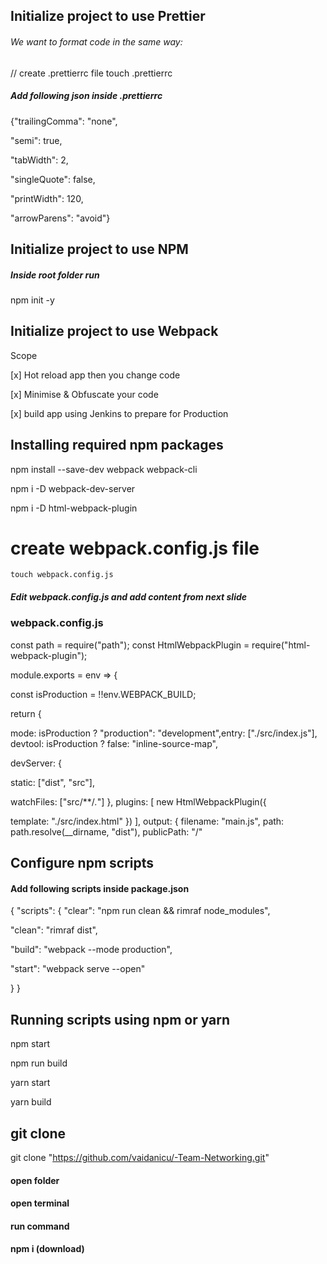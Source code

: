 ## Initialize project to use Prettier

###### We want to format code in the same way:

// create .prettierrc file touch .prettierrc

##### Add following json inside .prettierrc

{"trailingComma": "none",

"semi": true,

"tabWidth": 2,

"singleQuote": false,

"printWidth": 120,

"arrowParens": "avoid"}

## Initialize project to use NPM

##### Inside root folder run

npm init -y

## Initialize project to use Webpack

Scope

[x] Hot reload app then you change code

[x] Minimise & Obfuscate your code

[x] build app using Jenkins to prepare for Production

## Installing required npm packages

npm install --save-dev webpack webpack-cli

npm i -D webpack-dev-server

npm i -D html-webpack-plugin

# create webpack.config.js file

    touch webpack.config.js

##### Edit webpack.config.js and add content from next slide

### webpack.config.js

const path = require("path");
const HtmlWebpackPlugin = require("html-webpack-plugin");

module.exports = env => {

const isProduction = !!env.WEBPACK_BUILD;

return {

mode: isProduction ? "production": "development",entry: ["./src/index.js"],
devtool: isProduction ? false: "inline-source-map",

devServer: {

static: ["dist",
"src"],

watchFiles: ["src/**/*.*"]
},
plugins: [
new HtmlWebpackPlugin({

template: "./src/index.html"
})
],
output: {
filename: "main.js",
path: path.resolve(\_\_dirname, "dist"),
publicPath: "/"

## Configure npm scripts

#### Add following scripts inside package.json

{
"scripts": {
"clear": "npm run clean && rimraf node_modules",

"clean": "rimraf dist",

"build": "webpack --mode production",

"start": "webpack serve --open"

}
}

## Running scripts using npm or yarn

npm start

npm run build

yarn start

yarn build

## git clone

git clone "https://github.com/vaidanicu/-Team-Networking.git"

#### open folder

#### open terminal

#### run command

#### npm i (download)
